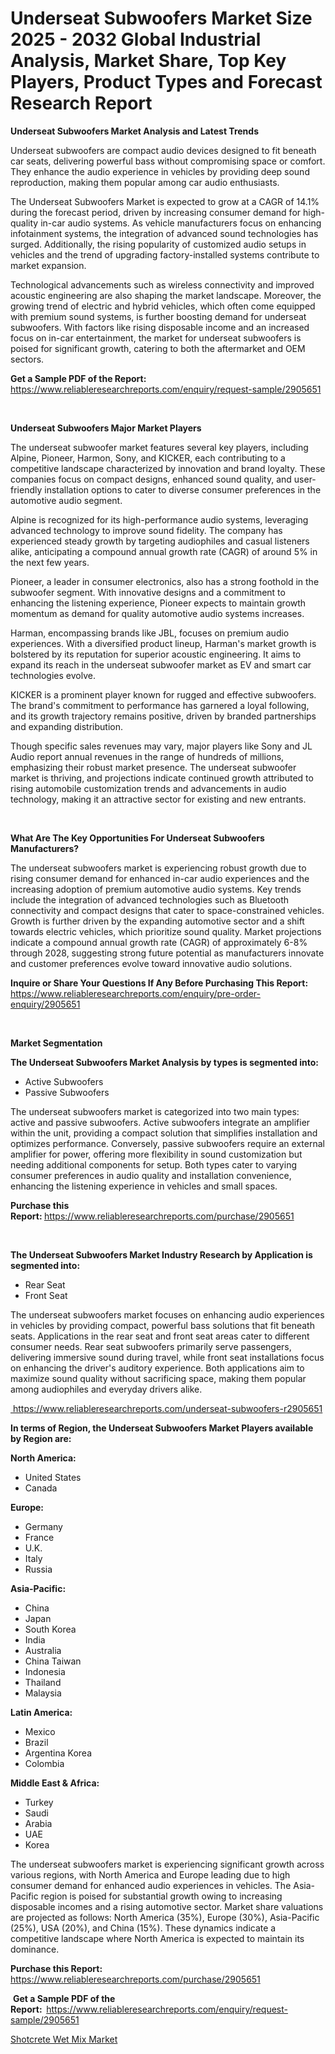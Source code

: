<p><h1>Underseat Subwoofers Market Size 2025 - 2032 Global Industrial Analysis, Market Share, Top Key Players, Product Types and Forecast Research Report</h1></p><p><strong>Underseat Subwoofers Market Analysis and Latest Trends</strong></p>
<p><p>Underseat subwoofers are compact audio devices designed to fit beneath car seats, delivering powerful bass without compromising space or comfort. They enhance the audio experience in vehicles by providing deep sound reproduction, making them popular among car audio enthusiasts. </p><p>The Underseat Subwoofers Market is expected to grow at a CAGR of 14.1% during the forecast period, driven by increasing consumer demand for high-quality in-car audio systems. As vehicle manufacturers focus on enhancing infotainment systems, the integration of advanced sound technologies has surged. Additionally, the rising popularity of customized audio setups in vehicles and the trend of upgrading factory-installed systems contribute to market expansion.</p><p>Technological advancements such as wireless connectivity and improved acoustic engineering are also shaping the market landscape. Moreover, the growing trend of electric and hybrid vehicles, which often come equipped with premium sound systems, is further boosting demand for underseat subwoofers. With factors like rising disposable income and an increased focus on in-car entertainment, the market for underseat subwoofers is poised for significant growth, catering to both the aftermarket and OEM sectors.</p></p>
<p><strong>Get a Sample PDF of the Report:&nbsp;</strong> <a href="https://www.reliableresearchreports.com/enquiry/request-sample/2905651?utm_campaign=3061&utm_medium=2&utm_source=Github&utm_content=ia&utm_term=12032025&utm_id=underseat-subwoofers">https://www.reliableresearchreports.com/enquiry/request-sample/2905651</a></p>
<p>&nbsp;</p>
<p><strong>Underseat Subwoofers Major Market Players</strong></p>
<p><p>The underseat subwoofer market features several key players, including Alpine, Pioneer, Harmon, Sony, and KICKER, each contributing to a competitive landscape characterized by innovation and brand loyalty. These companies focus on compact designs, enhanced sound quality, and user-friendly installation options to cater to diverse consumer preferences in the automotive audio segment.</p><p>Alpine is recognized for its high-performance audio systems, leveraging advanced technology to improve sound fidelity. The company has experienced steady growth by targeting audiophiles and casual listeners alike, anticipating a compound annual growth rate (CAGR) of around 5% in the next few years.</p><p>Pioneer, a leader in consumer electronics, also has a strong foothold in the subwoofer segment. With innovative designs and a commitment to enhancing the listening experience, Pioneer expects to maintain growth momentum as demand for quality automotive audio systems increases.</p><p>Harman, encompassing brands like JBL, focuses on premium audio experiences. With a diversified product lineup, Harman's market growth is bolstered by its reputation for superior acoustic engineering. It aims to expand its reach in the underseat subwoofer market as EV and smart car technologies evolve.</p><p>KICKER is a prominent player known for rugged and effective subwoofers. The brand's commitment to performance has garnered a loyal following, and its growth trajectory remains positive, driven by branded partnerships and expanding distribution.</p><p>Though specific sales revenues may vary, major players like Sony and JL Audio report annual revenues in the range of hundreds of millions, emphasizing their robust market presence. The underseat subwoofer market is thriving, and projections indicate continued growth attributed to rising automobile customization trends and advancements in audio technology, making it an attractive sector for existing and new entrants.</p></p>
<p>&nbsp;</p>
<p><strong>What Are The Key Opportunities For Underseat Subwoofers Manufacturers?</strong></p>
<p><p>The underseat subwoofers market is experiencing robust growth due to rising consumer demand for enhanced in-car audio experiences and the increasing adoption of premium automotive audio systems. Key trends include the integration of advanced technologies such as Bluetooth connectivity and compact designs that cater to space-constrained vehicles. Growth is further driven by the expanding automotive sector and a shift towards electric vehicles, which prioritize sound quality. Market projections indicate a compound annual growth rate (CAGR) of approximately 6-8% through 2028, suggesting strong future potential as manufacturers innovate and customer preferences evolve toward innovative audio solutions.</p></p>
<p><strong>Inquire or Share Your Questions If Any Before Purchasing This Report:</strong> <a href="https://www.reliableresearchreports.com/enquiry/pre-order-enquiry/2905651?utm_campaign=3061&utm_medium=2&utm_source=Github&utm_content=ia&utm_term=12032025&utm_id=underseat-subwoofers">https://www.reliableresearchreports.com/enquiry/pre-order-enquiry/2905651</a></p>
<p>&nbsp;</p>
<p><strong>Market Segmentation</strong></p>
<p><strong>The Underseat Subwoofers Market Analysis by types is segmented into:</strong></p>
<p><ul><li>Active Subwoofers</li><li>Passive Subwoofers</li></ul></p>
<p><p>The underseat subwoofers market is categorized into two main types: active and passive subwoofers. Active subwoofers integrate an amplifier within the unit, providing a compact solution that simplifies installation and optimizes performance. Conversely, passive subwoofers require an external amplifier for power, offering more flexibility in sound customization but needing additional components for setup. Both types cater to varying consumer preferences in audio quality and installation convenience, enhancing the listening experience in vehicles and small spaces.</p></p>
<p><strong>Purchase this Report:&nbsp;</strong><a href="https://www.reliableresearchreports.com/purchase/2905651?utm_campaign=3061&utm_medium=2&utm_source=Github&utm_content=ia&utm_term=12032025&utm_id=underseat-subwoofers">https://www.reliableresearchreports.com/purchase/2905651</a></p>
<p>&nbsp;</p>
<p><strong>The Underseat Subwoofers Market Industry Research by Application is segmented into:</strong></p>
<p><ul><li>Rear Seat</li><li>Front Seat</li></ul></p>
<p><p>The underseat subwoofers market focuses on enhancing audio experiences in vehicles by providing compact, powerful bass solutions that fit beneath seats. Applications in the rear seat and front seat areas cater to different consumer needs. Rear seat subwoofers primarily serve passengers, delivering immersive sound during travel, while front seat installations focus on enhancing the driver's auditory experience. Both applications aim to maximize sound quality without sacrificing space, making them popular among audiophiles and everyday drivers alike.</p></p>
<p><a href="https://www.reliableresearchreports.com/underseat-subwoofers-r2905651?utm_campaign=3061&utm_medium=2&utm_source=Github&utm_content=ia&utm_term=12032025&utm_id=underseat-subwoofers">&nbsp;https://www.reliableresearchreports.com/underseat-subwoofers-r2905651</a></p>
<p><strong>In terms of Region, the Underseat Subwoofers Market Players available by Region are:</strong></p>
<p>
    <p> <strong> North America: </strong>
        <ul>
            <li>United States</li>
            <li>Canada</li>
        </ul>
        </p> 
    <p> <strong> Europe: </strong>
        <ul>
            <li>Germany</li>
            <li>France</li>
            <li>U.K.</li>
            <li>Italy</li>
            <li>Russia</li>
        </ul>
        </p> 
    <p> <strong> Asia-Pacific: </strong>
        <ul>
            <li>China</li>
            <li>Japan</li>
            <li>South Korea</li>
            <li>India</li>
            <li>Australia</li>
            <li>China Taiwan</li>
            <li>Indonesia</li>
            <li>Thailand</li>
            <li>Malaysia</li>
        </ul>
        </p> 
    <p> <strong> Latin America: </strong>
        <ul>
            <li>Mexico</li>
            <li>Brazil</li>
            <li>Argentina Korea</li>
            <li>Colombia</li>
        </ul>
        </p> 
    <p> <strong> Middle East & Africa: </strong>
        <ul>
            <li>Turkey</li>
            <li>Saudi</li>
            <li>Arabia</li>
            <li>UAE</li>
            <li>Korea</li>
        </ul>
    </p>
    </p>
<p><p>The underseat subwoofers market is experiencing significant growth across various regions, with North America and Europe leading due to high consumer demand for enhanced audio experiences in vehicles. The Asia-Pacific region is poised for substantial growth owing to increasing disposable incomes and a rising automotive sector. Market share valuations are projected as follows: North America (35%), Europe (30%), Asia-Pacific (25%), USA (20%), and China (15%). These dynamics indicate a competitive landscape where North America is expected to maintain its dominance.</p></p>
<p><strong>Purchase this Report: </strong><a href="https://www.reliableresearchreports.com/purchase/2905651?utm_campaign=3061&utm_medium=2&utm_source=Github&utm_content=ia&utm_term=12032025&utm_id=underseat-subwoofers">https://www.reliableresearchreports.com/purchase/2905651</a></p>
<p>&nbsp;<strong>Get a Sample PDF of the Report:&nbsp;&nbsp;</strong><a href="https://www.reliableresearchreports.com/enquiry/request-sample/2905651?utm_campaign=3061&utm_medium=2&utm_source=Github&utm_content=ia&utm_term=12032025&utm_id=underseat-subwoofers">https://www.reliableresearchreports.com/enquiry/request-sample/2905651</a></p>
<p><strong></strong></p>
<p><p><a href="https://github.com/zurubting/Market-Research-Report-List-1/blob/main/shotcrete-wet-mix-market.md?utm_campaign=3061&utm_medium=2&utm_source=Github&utm_content=ia&utm_term=12032025&utm_id=underseat-subwoofers">Shotcrete Wet Mix Market</a></p></p>